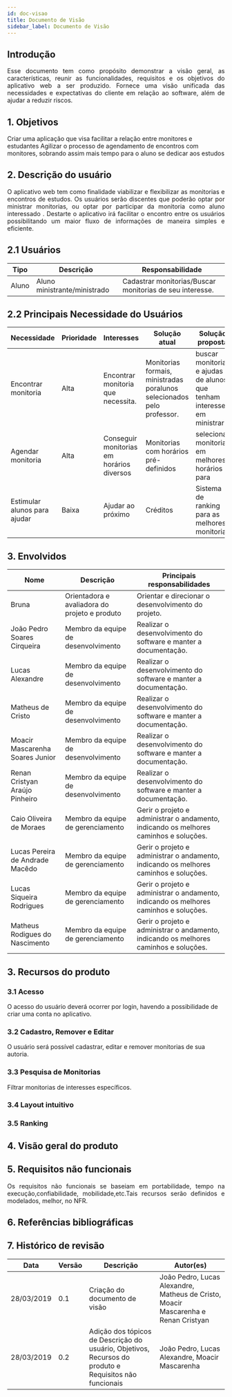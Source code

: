 ```yaml
---
id: doc-visao
title: Documento de Visão
sidebar_label: Documento de Visão
---
```


## Introdução
<p align="justify">Esse documento tem como propósito demonstrar a visão geral, as características, reunir as funcionalidades, requisitos e os objetivos do aplicativo web a ser produzido. Fornece uma visão unificada das necessidades e expectativas do cliente em relação ao software, além de ajudar a reduzir riscos.</p>


## 1. Objetivos
Criar uma aplicação que visa facilitar a relação entre monitores e estudantes
Agilizar o processo de agendamento de encontros com monitores, sobrando assim mais tempo para o aluno se dedicar aos estudos
## 2. Descrição do usuário
<p align="justify">O aplicativo web tem como finalidade viabilizar e flexibilizar as monitorias e encontros de estudos. Os usuários serão discentes que poderão optar por ministrar monitorias, ou optar por participar da monitoria como aluno interessado . Destarte o aplicativo irá facilitar o encontro entre os usuários possibilitando um maior fluxo de informações de maneira simples e eficiente.</p>

## 2.1 Usuários

|Tipo|Descrição|Responsabilidade|
|-----|-----|----------|
|Aluno|Aluno ministrante/ministrado|Cadastrar monitorias/Buscar monitorias de seu interesse.|

## 2.2 Principais Necessidade do Usuários 

|Necessidade|Prioridade|Interesses|Solução atual|Solução proposta|
|-------|-------|-------|-------|------|
|Encontrar monitoria|Alta|Encontrar monitoria que necessita.|Monitorias formais, ministradas poralunos selecionados pelo professor.|buscar monitorias e ajudas de alunos que tenham interesse em ministrar|
|Agendar monitoria|Alta|Conseguir monitorias em horários diversos|Monitorias com horários pré-definidos|selecionar monitorias em melhores horários para 
|Estimular alunos para ajudar|Baixa|Ajudar ao próximo|Créditos|Sistema de ranking para as melhores monitorias| 

## 3. Envolvidos
|Nome|Descrição|Principais responsabilidades|
|-------|------|------------|
|Bruna|Orientadora e avaliadora do projeto e produto|Orientar e direcionar o desenvolvimento do projeto.|
|João Pedro  Soares Cirqueira|Membro da equipe de desenvolvimento|Realizar o desenvolvimento do software e manter a documentação.|
|Lucas Alexandre|Membro da equipe de desenvolvimento|Realizar o desenvolvimento do software e manter a documentação.|
|Matheus de Cristo|Membro da equipe de desenvolvimento|Realizar o desenvolvimento do software e manter a documentação.|
|Moacir Mascarenha Soares Junior|Membro da equipe de desenvolvimento|Realizar o desenvolvimento do software e manter a documentação.|
|Renan Cristyan Araújo Pinheiro|Membro da equipe de desenvolvimento|Realizar o desenvolvimento do software e manter a documentação.|
|Caio Oliveira de Moraes|Membro da equipe de gerenciamento|Gerir o projeto e administrar o andamento, indicando os melhores caminhos e soluções.|
|Lucas Pereira de Andrade Macêdo|Membro da equipe de gerenciamento|Gerir o projeto e administrar o andamento, indicando os melhores caminhos e soluções.|
|Lucas Siqueira Rodrigues|Membro da equipe de gerenciamento|Gerir o projeto e administrar o andamento, indicando os melhores caminhos e soluções.|
|Matheus Rodigues do Nascimento|Membro da equipe de gerenciamento|Gerir o projeto e administrar o andamento, indicando os melhores caminhos e soluções.|

## 3. Recursos do produto
### 3.1 Acesso 
O acesso do usuário deverá ocorrer por login, havendo a possibilidade de criar uma conta no aplicativo.

### 3.2 Cadastro, Remover e Editar
O usuário será possível cadastrar, editar e remover monitorias de sua autoria.
### 3.3 Pesquisa de Monitorias
Filtrar monitorias de interesses específicos.
### 3.4 Layout intuitivo
	
### 3.5 Ranking

## 4. Visão geral do produto
## 5. Requisitos não funcionais
<p align="justify">Os requisitos não funcionais se baseiam em portabilidade, tempo na execução,confiabilidade, mobilidade,etc.Tais recursos serão definidos e modelados, melhor, no NFR.</p>

## 6. Referências bibliográficas


## 7. Histórico de revisão

|Data| Versão|Descrição|Autor(es)|
|---|----|-------|-----|
|28/03/2019|0.1|Criação do documento de visão|João Pedro, Lucas Alexandre, Matheus de Cristo, Moacir Mascarenha e Renan Cristyan| 
|28/03/2019|0.2|Adição dos tópicos de Descrição do usuário, Objetivos, Recursos do produto e Requisitos não funcionais|João Pedro, Lucas Alexandre, Moacir Mascarenha|

